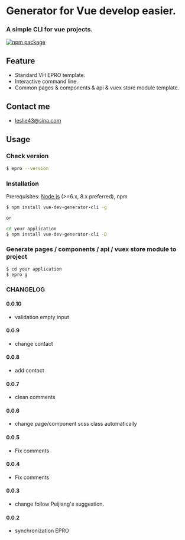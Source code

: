 # Generator for Vue develop easier.

### A simple CLI for vue projects.

<!-- badges section. -->

[![npm package](https://www.runoob.com/wp-content/uploads/2017/01/vue.png)](https://github.com/vuejs/vue-cli)

## Feature

* Standard VH EPRO template.
* Interactive command line.
* Common pages & components & api & vuex store module template.

## Contact me
* leslie43@sina.com

## Usage

### Check version

```bash
$ epro --version
```

### Installation

Prerequisites: [Node.js](https://nodejs.org/en/) (>=6.x, 8.x preferred), npm

```bash
$ npm install vue-dev-generator-cli -g

or

cd your application
$ npm install vue-dev-generator-cli -D

```

### Generate pages / components / api / vuex store module to project

```bash
$ cd your application
$ epro g
```

### CHANGELOG

#### 0.0.10
* validation empty input

#### 0.0.9
* change contact

#### 0.0.8
* add contact

#### 0.0.7
* clean comments

#### 0.0.6
* change page/component scss class automatically

#### 0.0.5
* Fix comments

#### 0.0.4
* Fix comments

#### 0.0.3
* change follow Peijiang's suggestion.

#### 0.0.2
* synchronization EPRO
